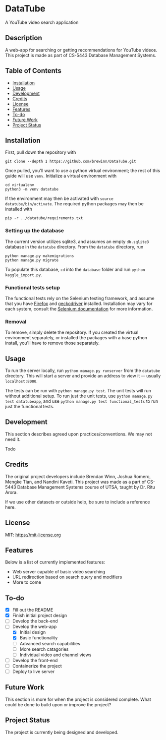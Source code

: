 # DataTube
A YouTube video search application

## Description

A web-app for searching or getting recommendations for YouTube videos. This
project is made as part of CS-5443 Database Management Systems.

## Table of Contents

- [Installation](#installation)
- [Usage](#usage)
- [Development](#development)
- [Credits](#credits)
- [License](#license)
- [Features](#features)
- [To-do](#to-do)
- [Future Work](#future-work)
- [Project Status](#project-status)

## Installation

First, pull down the repository with
```
git clone --depth 1 https://github.com/brewinn/DataTube.git
```

Once pulled, you'll want to use a python virtual environment; the rest of this
guide will use `venv`. Initialize a virtual environment with 
```
cd virtualenv
python3 -m venv datatube
```
If the environment may then be activated with `source datatube/bin/activate`.
The required python packages may then be installed with 
```
pip -r ../datatube/requirements.txt
```

### Setting up the database

The current version utilizes sqlite3, and assumes an empty `db.sqlite3`
database in the `datatube` directory. From the `datatube` directory, run 
```
python manage.py makemigrations
python manage.py migrate
```
To populate this database, `cd` into the `database` folder and run `python
kaggle_import.py`.

### Functional tests setup

The functional tests rely on the Selenium testing framework, and assume that
you have [Firefox](https://www.mozilla.org/en-US/firefox/new/) and
[geckodriver](https://github.com/mozilla/geckodriver) installed. Installation
may vary for each system, consult the [Selenium documentation](https://www.selenium.dev/documentation/) 
for more information.

### Removal

To remove, simply delete the repository. If you created the virtual environment
separately, or installed the packages with a base python install, you'll have
to remove those separately.

## Usage

To run the server locally, run `python manage.py runserver` from the `datatube`
directory. This will start a server and provide an address to view it --
usually `localhost:8000`.

The tests can be run with `python manage.py test`. The unit tests will run
without additional setup. To run just the unit tests, use `python manage.py
test datatubeapp`, and use `python manage.py test functional_tests` to run just
the functional tests.

## Development

This section describes agreed upon practices/conventions. We may not need it.

Todo

## Credits

The original project developers include Brendan Winn, Joshua Romero, Mengke
Tian, and Nandini Kaveti. This project was made as a part of CS-5443 Database
Management Systems course of UTSA, taught by Dr. Ritu Arora. 

If we use other datasets or outside help, be sure to include a reference here.

## License

MIT: <https://mit-license.org>

## Features

Below is a list of currently implemented features:

- Web server capable of basic video searching
- URL redirection based on search query and modifiers
- More to come

## To-do

- [X] Fill out the README
- [X] Finish initial project design
- [ ] Develop the back-end
- [ ] Develop the web-app
  - [X] Initial design
  - [X] Basic functionality
  - [ ] Advanced search capabilities
  - [ ] More search catagories
  - [ ] Individual video and channel views
- [ ] Develop the front-end
- [ ] Containerize the project
- [ ] Deploy to live server

## Future Work

This section is more for when the project is considered complete. What could be
done to build upon or improve the project?

## Project Status

The project is currently being designed and developed.

